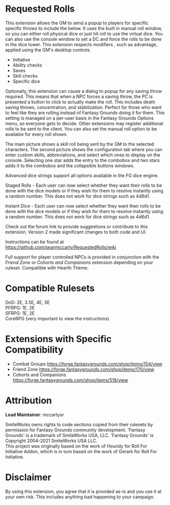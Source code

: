# Requested Rolls
This extension allows the GM to send a popup to players for specific specific throws to include the below. It uses the built in manual roll window, so you can either roll physical dice or just hit roll to use the virtual dice. You can also use the console window to set a DC and force the rolls to be done in the dice tower. This extension respects modifiers , such as advantage, applied using the GM's desktop controls.
* Initiative
* Ability checks
* Saves
* Skill checks
* Specific dice

Optionally, this extension can cause a dialog to popup for any saving throw required. This means that when a NPC forces a saving throw, the PC is presented a button to click to actually make the roll. This includes death saving throws, concentration, and stabilization. Perfect for those who want to feel like they are rolling instead of Fantasy Grounds doing it for them. This setting is managed on a per-user basis in the Fantasy Grounds Options menu, so everyone gets to decide. Other extensions may register additional rolls to be sent to the client. You can also set the manual roll option to be available for every roll shown.

The main picture shows a skill roll being sent by the GM to the selected characters.
The second picture shows the configuration tab where you can enter custom skills, abbreviations,  and select which ones to display on the console. Selecting one star adds the entry to the combobox and two stars adds it to the combobox and the collapsible buttons windows.

Advanced dice strings support all options available in the FG dice engine.

Staged Rolls - Each user can now select whether they want their rolls to be done with the dice models or if they wish for them to resolve instantly using a random number. This does not work for dice strings such as 4d6d1.

Instant Dice - Each user can now select whether they want their rolls to be done with the dice models or if they wish for them to resolve instantly using a random number. This does not work for dice strings such as 4d6d1.

Check out the forum link to provide suggestions or contribute to this extension. Version 2 made significant changes to both code and UI.

Instructions can be found at https://github.com/seanmccarty/RequestedRolls/wiki

Full support for player controlled NPCs is provided in conjunction with the *Friend Zone* or *Cohorts and Companions* extension depending on your ruleset.
Compatible with Hearth Theme.
# Compatible Rulesets
DnD: 2E, 3.5E, 4E, 5E  
PFRPG: 1E, 2E  
SFRPG: 1E, 2E  
CoreRPG (very important to view the instructions)  

# Extensions with Specific Compatibility
* Combat Groups https://forge.fantasygrounds.com/shop/items/154/view
* Friend Zone https://forge.fantasygrounds.com/shop/items/170/view
* Cohorts and Companions https://forge.fantasygrounds.com/shop/items/518/view
# Attribution
**Lead Maintainer**: mccartysr  

SmiteWorks owns rights to code sections copied from their rulesets by permission for Fantasy Grounds community development. 'Fantasy Grounds' is a trademark of SmiteWorks USA, LLC. 'Fantasy Grounds' is Copyright 2004-2021 SmiteWorks USA LLC.  
This project was originally based on the work of Houndy for Roll For Initiative Addon, which is in turn based on the work of Gerark for Roll For Initiative.
# Disclaimer
By using this extension, you agree that it is provided as-is and you use it at your own risk. This includes anything bad happening to your campaign.
